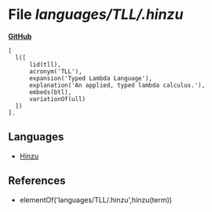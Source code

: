 # File _languages/TLL/.hinzu_
**[GitHub](https://github.com/softlang/yas/blob/master/languages/TLL/.hinzu)**
```
[
  l([
      lid(tll),
      acronym('TLL'),
      expansion('Typed Lambda Language'),
      explanation('An applied, typed lambda calculus.'),
      embeds(btl),
      variationOf(ull)
  ])
].
```

## Languages
* [Hinzu](../languages/Hinzu.md)

## References
* elementOf('languages/TLL/.hinzu',hinzu(term))
